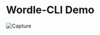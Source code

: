 # Wordle-CLI Demo

![Capture](https://user-images.githubusercontent.com/61332730/216615196-79f64ebe-d109-44b3-b45b-ae54a6e8ff24.PNG)
